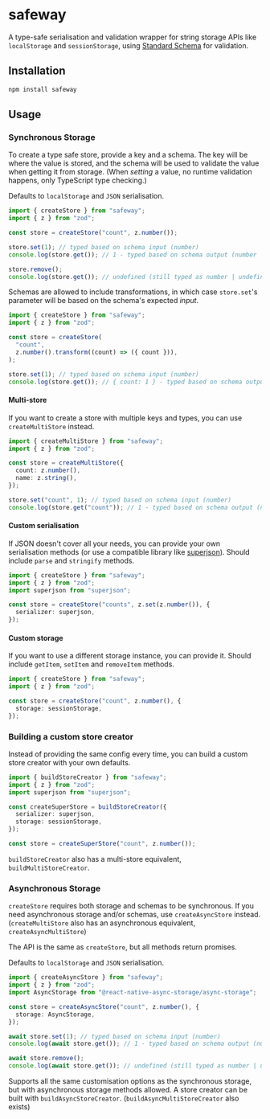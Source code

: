 # safeway

A type-safe serialisation and validation wrapper for string storage APIs like `localStorage` and `sessionStorage`, using [Standard Schema](https://standardschema.dev/#what-schema-libraries-implement-the-spec) for validation.

## Installation

```bash
npm install safeway
```

## Usage

### Synchronous Storage

To create a type safe store, provide a key and a schema. The key will be where the value is stored, and the schema will be used to validate the value when getting it from storage. (When _setting_ a value, no runtime validation happens, only TypeScript type checking.)

Defaults to `localStorage` and `JSON` serialisation.

```ts
import { createStore } from "safeway";
import { z } from "zod";

const store = createStore("count", z.number());

store.set(1); // typed based on schema input (number)
console.log(store.get()); // 1 - typed based on schema output (number | undefined)

store.remove();
console.log(store.get()); // undefined (still typed as number | undefined)
```

Schemas are allowed to include transformations, in which case `store.set`'s parameter will be based on the schema's expected _input_.

```ts
import { createStore } from "safeway";
import { z } from "zod";

const store = createStore(
  "count",
  z.number().transform((count) => ({ count })),
);

store.set(1); // typed based on schema input (number)
console.log(store.get()); // { count: 1 } - typed based on schema output ({ count: number } | undefined)
```

#### Multi-store

If you want to create a store with multiple keys and types, you can use `createMultiStore` instead.

```ts
import { createMultiStore } from "safeway";
import { z } from "zod";

const store = createMultiStore({
  count: z.number(),
  name: z.string(),
});

store.set("count", 1); // typed based on schema input (number)
console.log(store.get("count")); // 1 - typed based on schema output (number | undefined)
```

#### Custom serialisation

If JSON doesn't cover all your needs, you can provide your own serialisation methods (or use a compatible library like [superjson](https://github.com/blitz-js/superjson)). Should include `parse` and `stringify` methods.

```ts
import { createStore } from "safeway";
import { z } from "zod";
import superjson from "superjson";

const store = createStore("counts", z.set(z.number()), {
  serializer: superjson,
});
```

#### Custom storage

If you want to use a different storage instance, you can provide it. Should include `getItem`, `setItem` and `removeItem` methods.

```ts
import { createStore } from "safeway";
import { z } from "zod";

const store = createStore("count", z.number(), {
  storage: sessionStorage,
});
```

### Building a custom store creator

Instead of providing the same config every time, you can build a custom store creator with your own defaults.

```ts
import { buildStoreCreator } from "safeway";
import { z } from "zod";
import superjson from "superjson";

const createSuperStore = buildStoreCreator({
  serializer: superjson,
  storage: sessionStorage,
});

const store = createSuperStore("count", z.number());
```

`buildStoreCreator` also has a multi-store equivalent, `buildMultiStoreCreator`.

### Asynchronous Storage

`createStore` requires both storage and schemas to be synchronous. If you need asynchronous storage and/or schemas, use `createAsyncStore` instead. (`createMultiStore` also has an asynchronous equivalent, `createAsyncMultiStore`)

The API is the same as `createStore`, but all methods return promises.

Defaults to `localStorage` and `JSON` serialisation.

```ts
import { createAsyncStore } from "safeway";
import { z } from "zod";
import AsyncStorage from "@react-native-async-storage/async-storage";

const store = createAsyncStore("count", z.number(), {
  storage: AsyncStorage,
});

await store.set(1); // typed based on schema input (number)
console.log(await store.get()); // 1 - typed based on schema output (number | undefined)

await store.remove();
console.log(await store.get()); // undefined (still typed as number | undefined)
```

Supports all the same customisation options as the synchronous storage, but with asynchronous storage methods allowed. A store creator can be built with `buildAsyncStoreCreator`. (`buildAsyncMultiStoreCreator` also exists)
